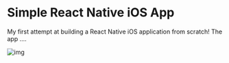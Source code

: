# Simple React Native iOS App

My first attempt at building a React Native iOS application from scratch!
The app ....

![img](link)
